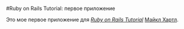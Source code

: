 #Ruby on Rails Tutorial: первое приложение

Это мое первое приложение для
[*Ruby on Rails Tutorial*](http://railstutorial.org)
    [Майкл Хартл](http://michaelhartl.com).
